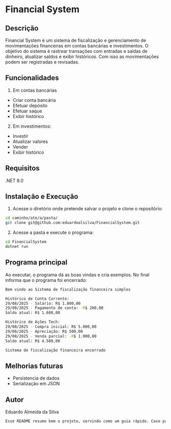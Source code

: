 # Financial System

## Descrição
Financial System é um sistema de fiscalização e gerenciamento de movimentações financeiras em contas bancárias e investimentos. O objetivo do sistema é rastrear transações com entradas e saídas de dinheiro, atualizar saldos e exibir históricos. Com isso as movimentações podem ser registradas e revisadas.

## Funcionalidades
1. Em contas bancárias
- Criar conta bancária
- Efetuar depósito
- Efetuar saque
- Exibir histórico

2. Em investimentos:
- Investir
- Atualizar valores
- Vender
- Exibir histórico

## Requisitos
.NET 8.0

## Instalação e Execução
1. Acesse o diretório onde pretende salvar o projeto e clone o repositório:
```bash
cd caminho/ate/a/pasta/
git clone git@github.com:eduardoalsilva/FinancialSystem.git
```
2. Acesse a pasta e execute o programa:
```bash
cd FinancialSystem
dotnet run
```

## Programa principal
Ao executar, o programa dá as boas vindas e cria exemplos. No final informa que o programa foi encerrado:
```bash
Bem vindo ao Sistema de fiscalização financeira simples

Histórico de Conta Corrente:
29/08/2025 - Salário: R$ 1.800,00
29/08/2025 - Pagamento de conta: -R$ 200,00
Saldo atual: R$ 1.600,00

Histórico de Ações Tech:
29/08/2025 - Compra inicial: R$ 5.000,00
29/08/2025 - Apreciação: R$ 500,00
29/08/2025 - Venda parcial: -R$ 1.000,00
Saldo atual: R$ 4.500,00

Sistema de fiscalização financeira encerrado
```

## Melhorias futuras
- Persistencia de dados
- Serialização em JSON

## Autor
Eduardo Almeida da Silva

```bash
Esse README resume bem o projeto, servindo como um guia rápido. Caso precise de mais alguma informação ou ajuste, me avise! 😊
```